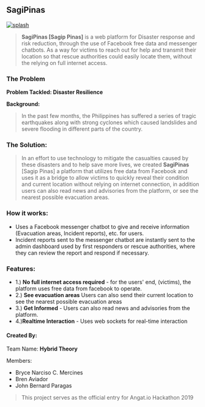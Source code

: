 
## SagiPinas
[![splash](https://quadroloop.github.io/bobaux/sagip.png)]()

> __SagiPinas [Sagip Pinas]__ is a web platform for Disaster response and risk reduction, through the use of Facebook free data and messenger chatbots. As a way for victims to reach out for help and transmit their location so that rescue authorities could easily locate them, without the relying on full internet access.

### The Problem
__Problem Tackled: Disaster Resilience__

__Background:__
> In the past few months, the Philippines has suffered a series of tragic earthquakes along with strong cyclones which caused landslides and severe flooding in different parts of the country.

### The Solution:

> In an effort to use technology to mitigate the casualties caused by these disasters and to help save more lives, we created __SagiPinas__ [Sagip Pinas] a platform that utilizes free data from Facebook and uses it as a bridge to allow victims to quickly reveal their condition and current location without relying on internet connection, in addition users can also read news and advisories from the platform, or see the nearest possible evacuation areas.

### How it works:
 - Uses a Facebook messenger chatbot to give and receive information (Evacuation areas, Incident reports), etc. for users.
 - Incident reports sent to the messenger chatbot are instantly sent to the admin dashboard used by first responders or rescue authorities, where they can review the report and respond if necessary.

### Features:
- 1.) __No full internet access required__ - for the users' end, (victims), the platform uses free data from facebook to    operate.
- 2.) __See evacuation areas__ Users can also send their current location to see the nearest possible evacuation areas
- 3.) __Get Informed__ - Users can also read news and advisories from the platform.
- 4.)__Realtime Interaction__ - Uses web sockets for real-time interaction

#### Created By:
Team Name: __Hybrid Theory__

Members:
 - Bryce Narciso C. Mercines
 - Bren Aviador
 - John Bernard Paragas

> This project serves as the official entry for Angat.io Hackathon 2019



